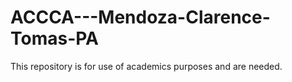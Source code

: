 # ACCCA---Mendoza-Clarence-Tomas-PA
This repository is for use of academics purposes and are needed.
